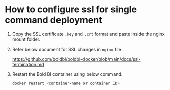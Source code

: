 # How to configure ssl for single command deployment

1. Copy the SSL certificate `.key` and `.crt` format and paste inside the nginx mount folder. 
2. Refer below document for SSL changes in `nginx` file .

   https://github.com/boldbi/boldbi-docker/blob/main/docs/ssl-termination.md
   
3. Restart the Bold BI container using below command.
   ~~~sh
   docker restart <container-name or container ID>
   ~~~